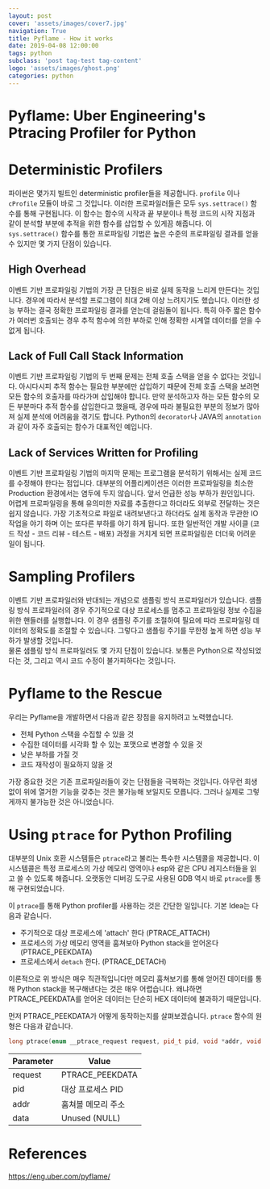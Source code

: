 ```yaml
---
layout: post
cover: 'assets/images/cover7.jpg'
navigation: True
title: Pyflame - How it works
date: 2019-04-08 12:00:00
tags: python
subclass: 'post tag-test tag-content'
logo: 'assets/images/ghost.png'
categories: python
---
```


# Pyflame: Uber Engineering's Ptracing Profiler for Python

# Deterministic Profilers
파이썬은 몇가지 빌트인 deterministic profiler들을 제공합니다.
`profile` 이나 `cProfile` 모듈이 바로 그 것입니다.
이러한 프로파일러들은 모두 `sys.settrace()` 함수를 통해 구현됩니다.
이 함수는 함수의 시작과 끝 부분이나 특정 코드의 시작 지점과 같이 분석할 부분에 추적을 위한 함수를 삽입할 수 있게끔 해줍니다.
이 `sys.settrace()` 함수를 통한 프로파일링 기법은 높은 수준의 프로파일링 결과를 얻을 수 있지만 몇 가지 단점이 있습니다.

## High Overhead
이벤트 기반 프로파일링 기법의 가장 큰 단점은 바로 실제 동작을 느리게 만든다는 것입니다.
경우에 따라서 분석할 프로그램이 최대 2배 이상 느려지기도 했습니다.
이러한 성능 부하는 결국 정확한 프로파일링 결과를 얻는데 걸림돌이 됩니다.
특히 아주 짧은 함수가 여러번 호출되는 경우 추적 함수에 의한 부하로 인해 정확한 시계열 데이터를 얻을 수 없게 됩니다.

## Lack of Full Call Stack Information
이벤트 기반 프로파일링 기법의 두 번째 문제는 전체 호출 스택을 얻을 수 없다는 것입니다.
아시다시피 추적 함수는 필요한 부분에만 삽입하기 때문에 전체 호출 스택을 보려면 모든 함수의 호출자를 따라가며 삽입해야 합니다.
만약 분석하고자 하는 모든 함수의 모든 부분마다 추적 함수를 삽입한다고 했을때,
경우에 따라 불필요한 부분의 정보가 많아져 실제 분석에 어려움을 겪기도 합니다.
Python의 `decorator`나 JAVA의 `annotation`과 같이 자주 호출되는 함수가 대표적인 예입니다.

## Lack of Services Written for Profiling
이벤트 기반 프로파일링 기법의 마지막 문제는 프로그램을 분석하기 위해서는 실제 코드를 수정해야 한다는 점입니다.
대부분의 어플리케이션은 이러한 프로파일링을 최소한 Production 환경에서는 염두에 두지 않습니다.
앞서 언급한 성능 부하가 원인입니다.
어렵게 프로파일링을 통해 유의미한 자료를 추출한다고 하더라도 외부로 전달하는 것은 쉽지 않습니다.
가장 기초적으로 파일로 내려보낸다고 하더라도 실제 동작과 무관한 IO 작업을 야기 하며 이는 또다른 부하를 야기 하게 됩니다.
또한 일반적인 개발 사이클 (코드 작성 - 코드 리뷰 - 테스트 - 배포) 과정을 거치게 되면 프로파일링은 더더욱 어려운 일이 됩니다.

# Sampling Profilers
이벤트 기반 프로파일러와 반대되는 개념으로 샘플링 방식 프로파일러가 있습니다.
샘플링 방식 프로파일러의 경우 주기적으로 대상 프로세스를 멈추고 프로파일링 정보 수집을 위한 핸들러를 실행합니다.
이 경우 샘플링 주기를 조절하여 필요에 따라 프로파일링 데이터의 정확도를 조절할 수 있습니다.
그렇다고 샘플링 주기를 무한정 높게 하면 성능 부하가 발생할 것입니다.
<br>
물론 샘플링 방식 프로파일러도 몇 가지 단점이 있습니다.
보통은 Python으로 작성되었다는 것, 그리고 역시 코드 수정이 불가피하다는 것입니다.

# Pyflame to the Rescue

 우리는 Pyflame을 개발하면서 다음과 같은 장점을 유지하려고 노력했습니다.
 - 전체 Python 스택을 수집할 수 있을 것
 - 수집한 데이터를 시각화 할 수 있는 포맷으로 변경할 수 있을 것
 - 낮은 부하를 가질 것
 - 코드 재작성이 필요하지 않을 것

가장 중요한 것은 기존 프로파일러들이 갖는 단점들을 극복하는 것입니다.
아무런 희생 없이 위에 열거한 기능을 갖추는 것은 불가능해 보일지도 모릅니다.
그러나 실제로 그렇게까지 불가능한 것은 아니었습니다.

# Using `ptrace` for Python Profiling
대부분의 Unix 호환 시스템들은 `ptrace`라고 불리는 특수한 시스템콜을 제공합니다.
이 시스템콜은 특정 프로세스의 가상 메모리 영역이나 esp와 같은 CPU 레지스터들을 읽고 쓸 수 있도록 해줍니다.
오랫동안 디버깅 도구로 사용된 GDB 역시 바로 `ptrace`를 통해 구현되었습니다.


이 `ptrace`를 통해 Python profiler를 사용하는 것은 간단한 일입니다.
기본 Idea는 다음과 같습니다.
  - 주기적으로 대상 프로세스에 'attach' 한다 (PTRACE_ATTACH)
  - 프로세스의 가상 메모리 영역을 훔쳐보아 Python stack을 얻어온다 (PTRACE_PEEKDATA)
  - 프로세스에서 `detach` 한다. (PTRACE_DETACH)

이론적으로 위 방식은 매우 직관적입니다만 
메모리 훔쳐보기를 통해 얻어진 데이터를 통해 Python stack을 복구해낸다는 것은 매우 어렵습니다.
왜냐하면 PTRACE_PEEKDATA를 얻어온 데이터는 단순히 HEX 데이터에 불과하기 때문입니다.

먼저 PTRACE_PEEKDATA가 어떻게 동작하는지를 살펴보겠습니다.
`ptrace` 함수의 원형은 다음과 같습니다.

```c++
long ptrace(enum __ptrace_request request, pid_t pid, void *addr, void *data);
```

| Parameter | Value |
|--|--|
| request | PTRACE_PEEKDATA |
| pid | 대상 프로세스 PID |
| addr | 훔쳐볼 메모리 주소 |
| data | Unused (NULL) |



#  References
https://eng.uber.com/pyflame/
